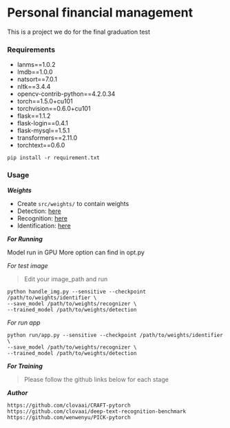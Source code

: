 # Personal financial management
This is a project we do for the final graduation test



### Requirements
- lanms==1.0.2
- lmdb==1.0.0
- natsort==7.0.1
- nltk==3.4.4
- opencv-contrib-python==4.2.0.34
- torch==1.5.0+cu101
- torchvision==0.6.0+cu101
- flask==1.1.2
- flask-login==0.4.1
- flask-mysql==1.5.1
- transformers==2.11.0
- torchtext==0.6.0



```
pip install -r requirement.txt
```

### Usage

***Weights***

* Create  `src/weights/` to contain weights
* Detection: [here](https://drive.google.com/file/d/1Jk4eGD7crsqCCg9C9VjCLkMN3ze8kutZ/view)
* Recognition: [here](https://drive.google.com/drive/folders/15WPsuPJDCzhp2SvYZLRj8mAlT3zmoAMW)
* Identification: [here](https://drive.google.com/file/d/1-GEm1OKL8gCKHC3Grtg_YltuI_ndrV-V/view?usp=sharing)


***For Running***

Model run in GPU
More option can find in opt.py

*For test image*

>Edit your image_path and run

```
python handle_img.py --sensitive --checkpoint /path/to/weights/identifier \  
--save_model /path/to/weights/recognizer \
--trained_model /path/to/weights/detection
```

*For run app*

```
python run/app.py --sensitive --checkpoint /path/to/weights/identifier \  
--save_model /path/to/weights/recognizer \
--trained_model /path/to/weights/detection
```

***For Training***

>Please follow the github links below for each stage


***Author***
```
https://github.com/clovaai/CRAFT-pytorch
https://github.com/clovaai/deep-text-recognition-benchmark
https://github.com/wenwenyu/PICK-pytorch
```


